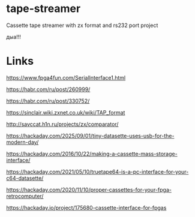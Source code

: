 # tape-streamer
Cassette tape streamer with zx format and rs232 port project 

дыа!!!

# Links

https://www.fpga4fun.com/SerialInterface1.html

https://habr.com/ru/post/260999/

https://habr.com/ru/post/330752/

https://sinclair.wiki.zxnet.co.uk/wiki/TAP_format

http://savccat.h1n.ru/projects/zx/comparator/


https://hackaday.com/2025/09/01/tiny-datasette-uses-usb-for-the-modern-day/

https://hackaday.com/2016/10/22/making-a-cassette-mass-storage-interface/

https://hackaday.com/2021/05/10/truetape64-is-a-pc-interface-for-your-c64-datasette/

https://hackaday.com/2020/11/10/proper-cassettes-for-your-fpga-retrocomputer/

https://hackaday.io/project/175680-cassette-interface-for-fpgas


